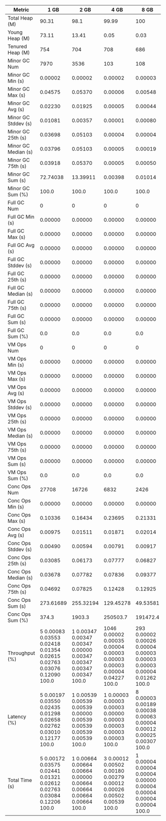 | Metric | 1 GB | 2 GB | 4 GB | 8 GB |
|------|----|----|----|----|
| Total Heap (M) | 90.31 | 98.1 | 99.99 | 100 |
| Young Heap (M) | 73.11 | 13.41 | 0.05 | 0.03 |
| Tenured Heap (M) | 754 | 704 | 708 | 686 |
| Minor GC Num | 7970 | 3536 | 103 | 108 |
| Minor GC Min (s) | 0.00002 | 0.00002 | 0.00002 | 0.00003 |
| Minor GC Max (s) | 0.04575 | 0.05370 | 0.00006 | 0.00548 |
| Minor GC Avg (s) | 0.02230 | 0.01925 | 0.00005 | 0.00044 |
| Minor GC Stddev (s) | 0.01081 | 0.00357 | 0.00001 | 0.00080 |
| Minor GC 25th (s) | 0.03698 | 0.05103 | 0.00004 | 0.00004 |
| Minor GC Median (s) | 0.03796 | 0.05103 | 0.00005 | 0.00019 |
| Minor GC 75th (s) | 0.03918 | 0.05370 | 0.00005 | 0.00050 |
| Minor GC Sum (s) | 72.74038 | 13.39911 | 0.00398 | 0.01014 |
| Minor GC Sum (%) | 100.0 | 100.0 | 100.0 | 100.0 |
| Full GC Num | 0 | 0 | 0 | 0 |
| Full GC Min (s) | 0.00000 | 0.00000 | 0.00000 | 0.00000 |
| Full GC Max (s) | 0.00000 | 0.00000 | 0.00000 | 0.00000 |
| Full GC Avg (s) | 0.00000 | 0.00000 | 0.00000 | 0.00000 |
| Full GC Stddev (s) | 0.00000 | 0.00000 | 0.00000 | 0.00000 |
| Full GC 25th (s) | 0.00000 | 0.00000 | 0.00000 | 0.00000 |
| Full GC Median (s) | 0.00000 | 0.00000 | 0.00000 | 0.00000 |
| Full GC 75th (s) | 0.00000 | 0.00000 | 0.00000 | 0.00000 |
| Full GC Sum (s) | 0.00000 | 0.00000 | 0.00000 | 0.00000 |
| Full GC Sum (%) | 0.0 | 0.0 | 0.0 | 0.0 |
| VM Ops Num | 0 | 0 | 0 | 0 |
| VM Ops Min (s) | 0.00000 | 0.00000 | 0.00000 | 0.00000 |
| VM Ops Max (s) | 0.00000 | 0.00000 | 0.00000 | 0.00000 |
| VM Ops Avg (s) | 0.00000 | 0.00000 | 0.00000 | 0.00000 |
| VM Ops Stddev (s) | 0.00000 | 0.00000 | 0.00000 | 0.00000 |
| VM Ops 25th (s) | 0.00000 | 0.00000 | 0.00000 | 0.00000 |
| VM Ops Median (s) | 0.00000 | 0.00000 | 0.00000 | 0.00000 |
| VM Ops 75th (s) | 0.00000 | 0.00000 | 0.00000 | 0.00000 |
| VM Ops Sum (s) | 0.00000 | 0.00000 | 0.00000 | 0.00000 |
| VM Ops Sum (%) | 0.0 | 0.0 | 0.0 | 0.0 |
| Conc Ops Num | 27708 | 16726 | 6832 | 2426 |
| Conc Ops Min (s) | 0.00000 | 0.00000 | 0.00000 | 0.00000 |
| Conc Ops Max (s) | 0.10336 | 0.16434 | 0.23695 | 0.21331 |
| Conc Ops Avg (s) | 0.00975 | 0.01511 | 0.01871 | 0.02014 |
| Conc Ops Stddev (s) | 0.00490 | 0.00594 | 0.00791 | 0.00917 |
| Conc Ops 25th (s) | 0.03085 | 0.06173 | 0.07777 | 0.06827 |
| Conc Ops Median (s) | 0.03678 | 0.07782 | 0.07836 | 0.09377 |
| Conc Ops 75th (s) | 0.04692 | 0.07825 | 0.12428 | 0.12925 |
| Conc Ops Sum (s) | 273.61689 | 255.32194 | 129.45278 | 49.53581 |
| Conc Ops Sum (%) | 374.3 | 1903.3 | 250503.7 | 191472.4 |
| Throughput (%) | 5	0.00083	0.03553	0.02418	0.01354	0.02615	0.02763	0.03076	0.12090	100.0 | 1	0.00347	0.00347	0.00347	0.00000	0.00347	0.00347	0.00347	0.00347	100.0 | 1046	0.00002	0.00035	0.00004	0.00003	0.00003	0.00003	0.00004	0.04227	100.0 | 293	0.00002	0.00026	0.00004	0.00003	0.00003	0.00003	0.00004	0.01262	100.0 |
| Latency (%) | 5	0.00197	0.03550	0.02435	0.01298	0.02658	0.02762	0.03010	0.12177	100.0 | 1	0.00539	0.00539	0.00539	0.00000	0.00539	0.00539	0.00539	0.00539	100.0 | 1	0.00003	0.00003	0.00003	0.00000	0.00003	0.00003	0.00003	0.00003	100.0 | 8	0.00003	0.00189	0.00038	0.00063	0.00004	0.00012	0.00025	0.00307	100.0 |
| Total Time (s) | 5	0.00172	0.03575	0.02441	0.01321	0.02612	0.02763	0.03084	0.12206	100.0 | 1	0.00664	0.00664	0.00664	0.00000	0.00664	0.00664	0.00664	0.00664	100.0 | 3	0.00012	0.00502	0.00180	0.00279	0.00012	0.00026	0.00502	0.00539	100.0 | 1	0.00004	0.00004	0.00004	0.00000	0.00004	0.00004	0.00004	0.00004	100.0 |
